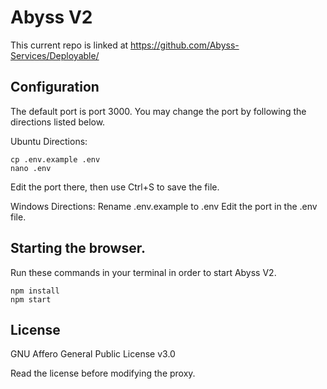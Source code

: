 # Abyss V2
This current repo is linked at https://github.com/Abyss-Services/Deployable/

## Configuration
The default port is port 3000. You may change the port by following the directions listed below.

Ubuntu Directions:
```shell
cp .env.example .env
nano .env
```
Edit the port there, then use Ctrl+S to save the file.

Windows Directions:
Rename .env.example to .env
Edit the port in the .env file.

## Starting the browser.
Run these commands in your terminal in order to start Abyss V2.

```shell
npm install
npm start
```

## License

GNU Affero General Public License v3.0

Read the license before modifying the proxy.
